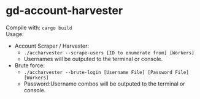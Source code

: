 # gd-account-harvester
Compile with: `cargo build` \
Usage:
- Account Scraper / Harvester:
    - `./accharvester --scrape-users [ID to enumerate from] [Workers]`
    - Usernames will be outputed to the terminal or console.
- Brute force:
    - `./accharvester --brute-login [Username File] [Password File] [Workers]`
    - Password:Username combos will be outputed to the terminal or console.
